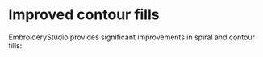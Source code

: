 # Improved contour fills

EmbroideryStudio provides significant improvements in spiral and contour fills:
